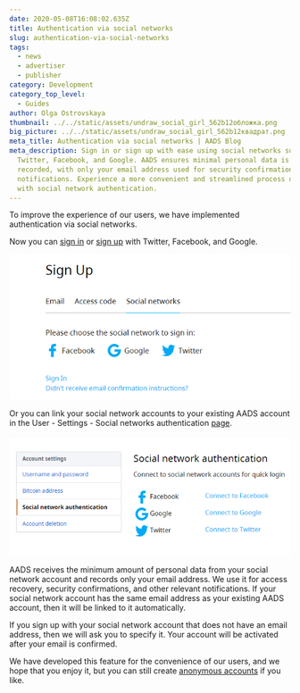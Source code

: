 ```yaml
---
date: 2020-05-08T16:08:02.635Z
title: Authentication via social networks
slug: authentication-via-social-networks
tags:
  - news
  - advertiser
  - publisher
category: Development
category_top_level:
  - Guides
author: Olga Ostrovskaya
thumbnail: ../../static/assets/undraw_social_girl_562b12обложка.png
big_picture: ../../static/assets/undraw_social_girl_562b12квадрат.png
meta_title: Authentication via social networks | AADS Blog
meta_description: Sign in or sign up with ease using social networks such as
  Twitter, Facebook, and Google. AADS ensures minimal personal data is
  recorded, with only your email address used for security confirmations and
  notifications. Experience a more convenient and streamlined process on AADS
  with social network authentication.
---
```

To improve the experience of our users, we have implemented authentication via social networks.

Now you can [sign in](https://aads.com/user/sign_in#!social-networks) or [sign up](https://aads.com/user/sign_up#!social-networks) with Twitter, Facebook, and Google.

![ sign in or sign up with Twitter, Facebook, or Google.](../../static/assets/снимок-экрана-48-1.png " sign in or sign up with Twitter, Facebook, or Google.")

Or you can link your social network accounts to your existing AADS account in the User - Settings - Social networks authentication [page](https://aads.com/user/social_networks).

![Link your social network accounts to your existing AADS account](../../static/assets/снимок-экрана-50-11.png "Link your social network accounts to your existing AADS account")

AADS receives the minimum amount of personal data from your social network account and records only your email address. We use it for access recovery, security confirmations, and other relevant notifications. If your social network account has the same email address as your existing AADS account, then it will be linked to it automatically.

If you sign up with your social network account that does not have an email address, then we will ask you to specify it. Your account will be activated after your email is confirmed.

We have developed this feature for the convenience of our users, and we hope that you enjoy it, but you can still create [anonymous accounts](https://aads.com/blog/2020-04-08-important-changes-for-unregistered-users/) if you like.

